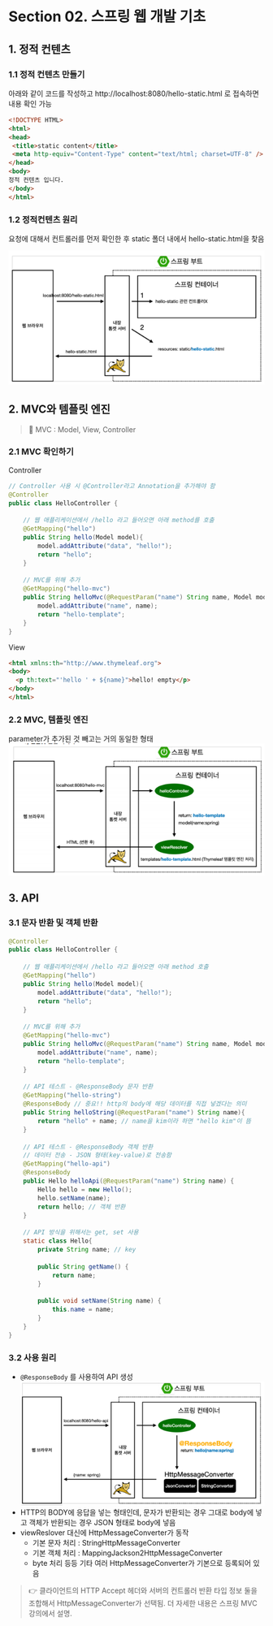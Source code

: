 # Section 02. 스프링 웹 개발 기초

## 1. 정적 컨텐츠

### 1.1 정적 컨텐츠 만들기

아래와 같이 코드를 작성하고 http://localhost:8080/hello-static.html 로 접속하면 내용 확인 가능

 ```html
<!DOCTYPE HTML>
<html>
<head>
  <title>static content</title>
  <meta http-equiv="Content-Type" content="text/html; charset=UTF-8" />
</head>
<body>
정적 컨텐츠 입니다.
</body>
</html>
```

### 1.2 정적컨텐츠 원리

요청에 대해서 컨트롤러를 먼저 확인한 후 static 폴더 내에서 hello-static.html을 찾음

![정적컨텐츠 원리](../00.img/introduction/section02-01.png)

## 2. MVC와 템플릿 엔진

> 📌 MVC : Model, View, Controller

### 2.1 MVC 확인하기
Controller
```java
// Controller 사용 시 @Controller라고 Annotation을 추가해야 함
@Controller
public class HelloController {

    // 웹 애플리케이션에서 /hello 라고 들어오면 아래 method를 호출
    @GetMapping("hello")
    public String hello(Model model){
        model.addAttribute("data", "hello!");
        return "hello";
    }

    // MVC를 위해 추가
    @GetMapping("hello-mvc")
    public String helloMvc(@RequestParam("name") String name, Model model) {
        model.addAttribute("name", name);
        return "hello-template";
    }
}
```
View
```html
<html xmlns:th="http://www.thymeleaf.org">
<body>
  <p th:text="'hello ' + ${name}">hello! empty</p>
</body>
</html>
```

### 2.2 MVC, 템플릿 엔진

parameter가 추가된 것 빼고는 거의 동일한 형태
![](../00.img/introduction/section02-02.png)

## 3. API
### 3.1 문자 반환 및 객체 반환
```java
@Controller
public class HelloController {

    // 웹 애플리케이션에서 /hello 라고 들어오면 아래 method 호출
    @GetMapping("hello")
    public String hello(Model model){
        model.addAttribute("data", "hello!");
        return "hello";
    }

    // MVC를 위해 추가
    @GetMapping("hello-mvc")
    public String helloMvc(@RequestParam("name") String name, Model model) {
        model.addAttribute("name", name);
        return "hello-template";
    }

    // API 테스트 - @ResponseBody 문자 반환
    @GetMapping("hello-string")
    @ResponseBody // 중요!! http의 body에 해당 데이터를 직접 넣겠다는 의미
    public String helloString(@RequestParam("name") String name){
        return "hello" + name; // name을 kim이라 하면 "hello kim"이 뜸
    }

    // API 테스트 - @ResponseBody 객체 반환
    // 데이터 전송 - JSON 형태(key-value)로 전송함
    @GetMapping("hello-api")
    @ResponseBody
    public Hello helloApi(@RequestParam("name") String name) {
        Hello hello = new Hello();
        hello.setName(name);
        return hello; // 객체 반환
    }

    // API 방식을 위해서는 get, set 사용
    static class Hello{
        private String name; // key

        public String getName() {
            return name;
        }

        public void setName(String name) {
            this.name = name;
        }
    }
}
```

### 3.2 사용 원리

- `@ResponseBody` 를 사용하여 API 생성<br/>![API 사용 원리](../00.img/introduction/section02-03.png)
- HTTP의 BODY에 응답을 넣는 형태인데, 문자가 반환되는 경우 그대로 body에 넣고 객체가 반환되는 경우 JSON 형태로 body에 넣음
- viewReslover 대신에 HttpMessageConverter가 동작
    - 기본 문자 처리 : StringHttpMessageConverter
    - 기본 객체 처리 : MappingJackson2HttpMessageConverter
    - byte 처리 등등 기타 여러 HttpMessageConverter가 기본으로 등록되어 있음

> 👉 클라이언트의 HTTP Accept 헤더와 서버의 컨트롤러 반환 타입 정보 둘을 조합해서 HttpMessageConverter가 선택됨. 더 자세한 내용은 스프링 MVC 강의에서 설명.
